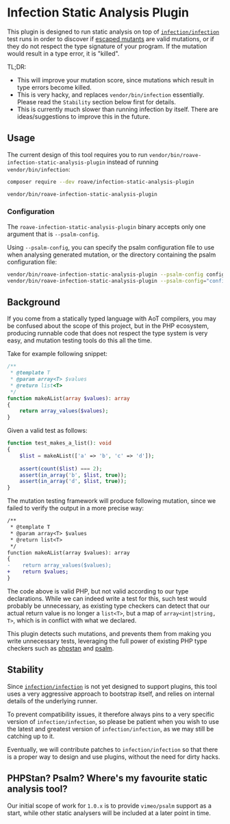 # Infection Static Analysis Plugin

This plugin is designed to run static analysis on top of [`infection/infection`](https://github.com/infection/infection)
test runs in order to discover if [escaped mutants](https://en.wikipedia.org/wiki/Mutation_testing)
are valid mutations, or if they do not respect the type signature of your
program. If the mutation would result in a type error, it is "killed".

TL;DR:
 - This will improve your mutation score, since mutations which result in
   type errors become killed.
 - This is very hacky, and replaces `vendor/bin/infection` essentially.
   Please read the `Stability` section below first for details.
 - This is currently much slower than running infection by itself.
   There are ideas/suggestions to improve this in the future.
 
## Usage

The current design of this tool requires you to run `vendor/bin/roave-infection-static-analysis-plugin`
instead of running `vendor/bin/infection`:

```sh
composer require --dev roave/infection-static-analysis-plugin

vendor/bin/roave-infection-static-analysis-plugin
```

### Configuration

The `roave-infection-static-analysis-plugin` binary accepts only one argument that is `--psalm-config`.

Using `--psalm-config`, you can specify the psalm configuration file to use when analysing generated mutation,
or the directory containing the psalm configuration file:

```sh
vendor/bin/roave-infection-static-analysis-plugin --psalm-config config/psalm.xml # configuration file.
vendor/bin/roave-infection-static-analysis-plugin --psalm-config="config/" # directory containing the configuration file.
```

## Background

If you come from a statically typed language with AoT compilers, you may be
confused about the scope of this project, but in the PHP ecosystem, producing
runnable code that does not respect the type system is very easy, and mutation
testing tools do this all the time.

Take for example following snippet:

```php
/**
 * @template T
 * @param array<T> $values
 * @return list<T>
 */
function makeAList(array $values): array
{
    return array_values($values);
}
```

Given a valid test as follows:

```php
function test_makes_a_list(): void
{
    $list = makeAList(['a' => 'b', 'c' => 'd']);
 
    assert(count($list) === 2);
    assert(in_array('b', $list, true));
    assert(in_array('d', $list, true));
}
```

The mutation testing framework will produce following mutation, since we
failed to verify the output in a more precise way:

```diff
/**
 * @template T
 * @param array<T> $values
 * @return list<T>
 */
function makeAList(array $values): array
{
-    return array_values($values);
+    return $values;
}
```

The code above is valid PHP, but not valid according to our type declarations.
While we can indeed write a test for this, such test would probably be
unnecessary, as existing type checkers can detect that our actual return value is
no longer a `list<T>`, but a map of `array<int|string, T>`, which is in conflict
with what we declared.

This plugin detects such mutations, and prevents them from making you write
unnecessary tests, leveraging the full power of existing PHP type checkers
such as [phpstan](https://github.com/phpstan/phpstan) and [psalm](https://github.com/vimeo/psalm).

## Stability

Since [`infection/infection`](https://github.com/infection/infection) is not yet
designed to support plugins, this tool uses a very aggressive approach to bootstrap
itself, and relies on internal details of the underlying runner.

To prevent compatibility issues, it therefore always pins to a very specific version
of `infection/infection`, so please be patient when you wish to use the latest and
greatest version of `infection/infection`, as we may still be catching up to it.

Eventually, we will contribute patches to `infection/infection` so that there is a
proper way to design and use plugins, without the need for dirty hacks.

## PHPStan? Psalm? Where's my favourite static analysis tool?

Our initial scope of work for `1.0.x` is to provide `vimeo/psalm` support as a start,
while other static analysers will be included at a later point in time.
